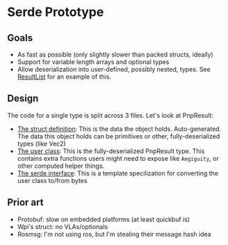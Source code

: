 # Serde Prototype

## Goals

- As fast as possible (only slightly slower than packed structs, ideally)
- Support for variable length arrays and optional types
- Allow deserialization into user-defined, possibly nested, types. See [ResultList](src/targeting/resultlist.h) for an example of this.

## Design

The code for a single type is split across 3 files. Let's look at PnpResult:
- [The struct definition](src/struct/pnpresult_struct.h): This is the data the object holds. Auto-generated. The data this object holds can be primitives or other, fully-deserialized types (like Vec2)
- [The user class](src/targeting/pnpresult_struct.h): This is the fully-deserialized PnpResult type. This contains extra functions users might need to expose like `Amgiguity`, or other computed helper things.
- [The serde interface](src/serde/pnpresult_struct.h): This is a template specilization for converting the user class to/from bytes

## Prior art

- Protobuf: slow on embedded platforms (at least quickbuf is)
- Wpi's struct: no VLAs/optionals
- Rosmsg: I'm not using ros, but I'm stealing their message hash idea
